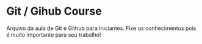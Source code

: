 # Git / Gihub Course

Arquivo da aula de Git e Github para iniciantes.
Fixe os conhecimentos pois é muito importante para seu trabalho!
